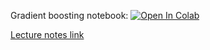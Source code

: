 Gradient boosting notebook:
[![Open In Colab](https://colab.research.google.com/assets/colab-badge.svg)](https://colab.research.google.com/github/girafe-ai/ml-course/blob/23f_ptml/week0_06_boosting/practice_gradient_boosting.ipynb)

[Lecture notes link](https://github.com/girafe-ai/ml-course/blob/23f_ptml/week0_06_boosting/lect006_boosting.pdf)
